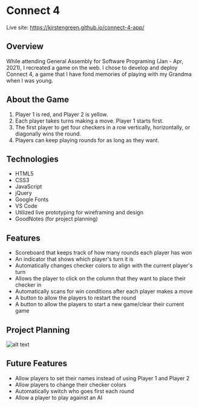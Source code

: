 
# Connect 4

Live site: <https://kirstengreen.github.io/connect-4-app/>


## Overview
While attending General Assembly for Software Programing (Jan - Apr, 2021), I recreated a game on the web. I chose to develop and deploy Connect 4, a game that I have fond memories of playing with my Grandma when I was young.


## About the Game

1. Player 1 is red, and Player 2 is yellow.
2. Each player takes turns making a move. Player 1 starts first.
3. The first player to get four checkers in a row vertically, horizontally, or diagonally wins the round. 
4. Players can keep playing rounds for as long as they want.


## Technologies
* HTML5
* CSS3
* JavaScript
* jQuery
* Google Fonts
* VS Code
* Utilized live prototyping for wireframing and design
* GoodNotes (for project planning)


## Features
* Scoreboard that keeps track of how many rounds each player has won
* An indicator that shows which player's turn it is
* Automatically changes checker colors to align with the current player's turn
* Allows the player to click on the column that they want to place their checker in
* Automatically scans for win conditions after each player makes a move
* A button to allow the players to restart the round
* A button to allow the players to start a new game/clear their current game


## Project Planning
![alt text](https://kirstengreen.github.io/connect-4-app/assets/img/project-planning.png "List of requirements and features")


## Future Features
* Allow players to set their names instead of using Player 1 and Player 2
* Allow players to change their checker colors
* Automatically switch who goes first each round
* Allow a player to play against an AI


